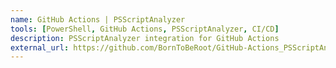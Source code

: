 ```yaml
---
name: GitHub Actions | PSScriptAnalyzer
tools: [PowerShell, GitHub Actions, PSScriptAnalyzer, CI/CD]
description: PSScriptAnalyzer integration for GitHub Actions
external_url: https://github.com/BornToBeRoot/GitHub-Actions_PSScriptAnalyzer
---
```

